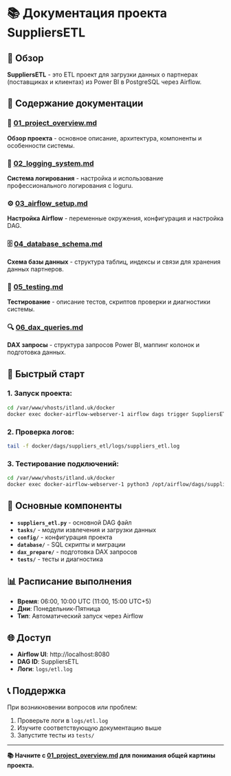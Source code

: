 # 📚 Документация проекта SuppliersETL

## 🎯 Обзор

**SuppliersETL** - это ETL проект для загрузки данных о партнерах (поставщиках и клиентах) из Power BI в PostgreSQL через Airflow.

## 📖 Содержание документации

### 🚀 [01_project_overview.md](01_project_overview.md)
**Обзор проекта** - основное описание, архитектура, компоненты и особенности системы.

### 📝 [02_logging_system.md](02_logging_system.md)  
**Система логирования** - настройка и использование профессионального логирования с loguru.

### ⚙️ [03_airflow_setup.md](03_airflow_setup.md)
**Настройка Airflow** - переменные окружения, конфигурация и настройка DAG.

### 🗄️ [04_database_schema.md](04_database_schema.md)
**Схема базы данных** - структура таблиц, индексы и связи для хранения данных партнеров.

### 🧪 [05_testing.md](05_testing.md)
**Тестирование** - описание тестов, скриптов проверки и диагностики системы.

### 🔍 [06_dax_queries.md](06_dax_queries.md)
**DAX запросы** - структура запросов Power BI, маппинг колонок и подготовка данных.

## 🚀 Быстрый старт

### 1. Запуск проекта:
```bash
cd /var/www/vhosts/itland.uk/docker
docker exec docker-airflow-webserver-1 airflow dags trigger SuppliersETL
```

### 2. Проверка логов:
```bash
tail -f docker/dags/suppliers_etl/logs/suppliers_etl.log
```

### 3. Тестирование подключений:
```bash
cd /var/www/vhosts/itland.uk/docker
docker exec docker-airflow-webserver-1 python3 /opt/airflow/dags/suppliers_etl/tests/test_dax_diagnostic.py
```

## 🔧 Основные компоненты

- **`suppliers_etl.py`** - основной DAG файл
- **`tasks/`** - модули извлечения и загрузки данных
- **`config/`** - конфигурация проекта
- **`database/`** - SQL скрипты и миграции
- **`dax_prepare/`** - подготовка DAX запросов
- **`tests/`** - тесты и диагностика

## 📊 Расписание выполнения

- **Время**: 06:00, 10:00 UTC (11:00, 15:00 UTC+5)
- **Дни**: Понедельник-Пятница
- **Тип**: Автоматический запуск через Airflow

## 🌐 Доступ

- **Airflow UI**: http://localhost:8080
- **DAG ID**: SuppliersETL
- **Логи**: `logs/etl.log`

## 📞 Поддержка

При возникновении вопросов или проблем:
1. Проверьте логи в `logs/etl.log`
2. Изучите соответствующую документацию выше
3. Запустите тесты из `tests/`

---

**📚 Начните с [01_project_overview.md](01_project_overview.md) для понимания общей картины проекта.**
